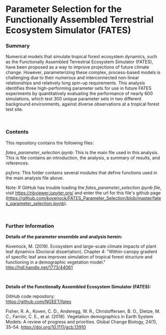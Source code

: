 # Parameter Selection for the Functionally Assembled Terrestrial Ecosystem Simulator (FATES)

### Summary
Numerical models that simulate tropical forest ecosystem dynamics, such as the Functionally Assembled Terrestrial Ecosystem Simulator (FATES), have been proposed as a way to improve projections of future climate change. However, parameterizing these complex, process-based models is challenging due to their numerous and interconnected non-linear relationships and relatively long spin-up requirements. This analysis identifies three high-performing parameter sets for use in future FATES experiments by quantitatively evaluating the performance of nearly 600 simulations, which test 300 unique parameter sets in two different background environments, against diverse observations at a tropical forest test site.

<br>

### Contents
This repository contains the following files:

_fates_parameter_selection.ipynb_: This is the main file used in this analysis. This is file contains an introduction, the analysis, a summary of results, and references.

_psfxns_: This folder contains several modules that define functions used in the main analysis file above.

Note: If GitHub has trouble loading the _fates_parameter_selection.ipynb file_, visit https://nbviewer.jupyter.org/ and enter the url for this file's github page (https://github.com/kovenock/FATES_Parameter_Selection/blob/master/fates_parameter_selection.ipynb).

<br>

### Further Information
__Details of the parameter ensemble and analysis herein:__

Kovenock, M. (2019). Ecosystem and large-scale climate impacts of plant leaf dynamics (Doctoral dissertation). Chapter 4: "Within-canopy gradient of specific leaf area improves simulation of tropical forest structure and functioning in a demographic vegetation model." http://hdl.handle.net/1773/44061

<br>

__Details of the Functionally Assembled Ecosystem Simulator (FATES):__

GitHub code repository: <br>
https://github.com/NGEET/fates

Fisher, R. A., Koven, C. D., Anderegg, W. R., Christoffersen, B. O., Dietze, M. C., Farrior, C. E., et al. (2018). Vegetation demographics in Earth System Models: A review of progress and priorities. Global Change Biology, 24(1), 35–54. https://doi.org/10.1111/gcb.13910
